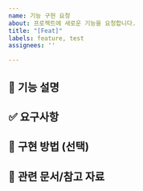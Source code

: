 ```yaml
---
name: 기능 구현 요청
about: 프로젝트에 새로운 기능을 요청합니다.
title: "[Feat]"
labels: feature, test
assignees: ''

---
```


## 📌 기능 설명
<!---어떤 기능을 추가할지 간단히 설명해주세요.--->

## ✅ 요구사항
<!---
- [ ] 기능이 해결해야 하는 문제
- [ ] 사용자가 기대하는 결과
- [ ] 세부 동작 방식
--->

## 📝 구현 방법 (선택)
<!---어떤 방식으로 구현할 수 있을지 아이디어가 있다면 작성해주세요.--->

## 🔗 관련 문서/참고 자료
<!---관련 이슈, 문서, 레퍼런스 링크를 첨부해주세요--->
